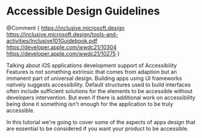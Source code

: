 # Accessible Design Guidelines

@Comment {
    https://inclusive.microsoft.design
    https://inclusive.microsoft.design/tools-and-activities/Inclusive101Guidebook.pdf
    https://developer.apple.com/wwdc21/10304
    https://developer.apple.com/wwdc21/10275
}

Talking about iOS applications development support of Accessibility Features is not something extrinsic that comes from adaption but an immanent part of universal design. Building apps using UI frameworks natively suggests accessibility. Default structures used to build interfaces often include sufficient solutions for the elements to be accessible without developers intervention. But even if there is additional work on accessibility being done it something isn't enough for the application to be truly accessible. 

In this tutorial we're going to cover some of the aspects of apps design that are essential to be considered if you want your product to be accessible.

